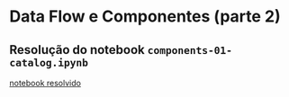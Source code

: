 # Data Flow e Componentes (parte 2)

## Resolução do notebook `components-01-catalog.ipynb`

[notebook resolvido](/notebooks/components-01-catalog-resolvido.ipynb)